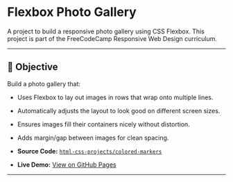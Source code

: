# Flexbox Photo Gallery

A project to build a responsive photo gallery using CSS Flexbox. This project is part of the FreeCodeCamp Responsive Web Design curriculum.

---

## 🎯 Objective

Build a photo gallery that:

- Uses Flexbox to lay out images in rows that wrap onto multiple lines.  
- Automatically adjusts the layout to look good on different screen sizes.  
- Ensures images fill their containers nicely without distortion.  
- Adds margin/gap between images for clean spacing.



- **Source Code:** [`html-css-projects/colored-markers`](https://github.com/kdscoder1997/Personal-Projects/tree/main/html-css-projects/photo-gallery)  
- **Live Demo:** [View on GitHub Pages](https://kdscoder1997.github.io/Personal-Projects/html-css-projects/photo-gallery/)

---